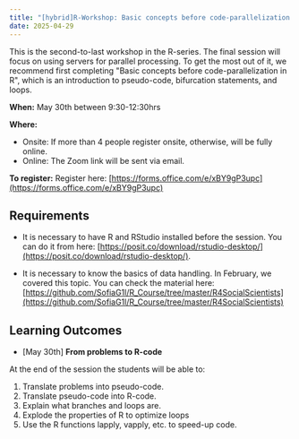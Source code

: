 ```yaml
---
title: "[hybrid]R-Workshop: Basic concepts before code-parallelization in R"
date: 2025-04-29
---
```


This is the second-to-last workshop in the R-series. The final session will focus on using servers for parallel processing. 
To get the most out of it, we recommend first completing "Basic concepts before code-parallelization in R", which is an introduction to pseudo-code, bifurcation statements, and loops. 

**When:** May 30th between 9:30-12:30hrs

**Where:** 

* Onsite: If more than 4 people register onsite, otherwise, will be fully online.
* Online: The Zoom link will be sent via email.

**To register:** Register here: [https://forms.office.com/e/xBY9gP3upc](https://forms.office.com/e/xBY9gP3upc)

## Requirements

* It is necessary to have R and RStudio installed before the session. You can do it from here: [https://posit.co/download/rstudio-desktop/](https://posit.co/download/rstudio-desktop/).

* It is necessary to know the basics of data handling. In February, we covered this topic. You can check the material here: [https://github.com/SofiaG1l/R_Course/tree/master/R4SocialScientists](https://github.com/SofiaG1l/R_Course/tree/master/R4SocialScientists)

## Learning Outcomes


* [May 30th] **From problems to R-code**

At the end of the session the students will be able to:

1.	Translate problems into pseudo-code.
2.	Translate pseudo-code into R-code.
3.	Explain what branches and loops are.
4.	Explode the properties of R to optimize loops
5.	Use the R functions lapply, vapply, etc. to speed-up code.
